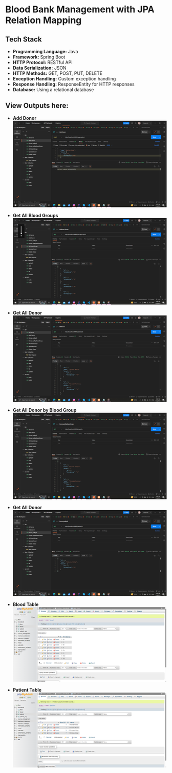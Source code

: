 # Blood Bank Management with JPA Relation Mapping

## Tech Stack

- **Programming Language:** Java
- **Framework:** Spring Boot
- **HTTP Protocol:** RESTful API
- **Data Serialization:** JSON
- **HTTP Methods:** GET, POST, PUT, DELETE
- **Exception Handling:** Custom exception handling
- **Response Handling:** ResponseEntity for HTTP responses
- **Database:** Using a relational database

## View Outputs here:

- **Add Donor**
  ![Output](https://github.com/Sirajam-Munira/Blood-Bank-Management-System-CRUD-with-JPA/blob/main/ss/Add%20Donor.PNG)

- **Get All Blood Groups**
  ![Output](https://github.com/Sirajam-Munira/Blood-Bank-Management-System-CRUD-with-JPA/blob/main/ss/AllBloodGroup.PNG)

- **Get All Donor**
  ![Output](https://github.com/Sirajam-Munira/Blood-Bank-Management-System-CRUD-with-JPA/blob/main/ss/AllDonor.PNG)

- **Get All Donor by Blood Group**
  ![Output](https://github.com/Sirajam-Munira/Blood-Bank-Management-System-CRUD-with-JPA/blob/main/ss/DonorGetByBloodGroup.PNG)

- **Get All Donor**
  ![Output](https://github.com/Sirajam-Munira/Blood-Bank-Management-System-CRUD-with-JPA/blob/main/ss/DonorGetByID.PNG)

- **Blood Table**
  ![Output](https://github.com/Sirajam-Munira/Blood-Bank-Management-System-CRUD-with-JPA/blob/main/ss/Blood%20Table.PNG)

- **Patient Table**
  ![Output](https://github.com/Sirajam-Munira/Blood-Bank-Management-System-CRUD-with-JPA/blob/main/ss/PatientTable.PNG)
